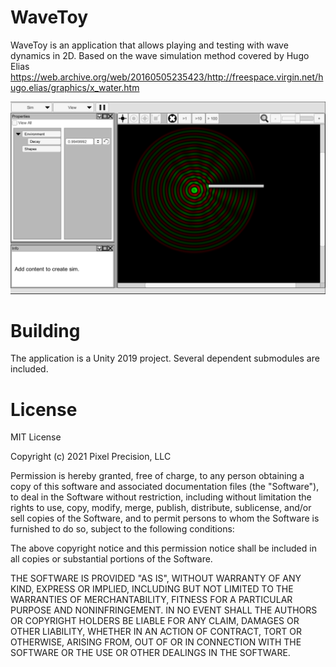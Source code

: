 # WaveToy

WaveToy is an application that allows playing and testing with wave dynamics
in 2D. Based on the wave simulation method covered by Hugo Elias
https://web.archive.org/web/20160505235423/http://freespace.virgin.net/hugo.elias/graphics/x_water.htm

![alt text](Screenshot.png)

# Building

The application is a Unity 2019 project. Several dependent submodules are included.

# License

MIT License

Copyright (c) 2021 Pixel Precision, LLC

Permission is hereby granted, free of charge, to any person obtaining a copy
of this software and associated documentation files (the "Software"), to deal
in the Software without restriction, including without limitation the rights
to use, copy, modify, merge, publish, distribute, sublicense, and/or sell
copies of the Software, and to permit persons to whom the Software is
furnished to do so, subject to the following conditions:

The above copyright notice and this permission notice shall be included in all
copies or substantial portions of the Software.

THE SOFTWARE IS PROVIDED "AS IS", WITHOUT WARRANTY OF ANY KIND, EXPRESS OR
IMPLIED, INCLUDING BUT NOT LIMITED TO THE WARRANTIES OF MERCHANTABILITY,
FITNESS FOR A PARTICULAR PURPOSE AND NONINFRINGEMENT. IN NO EVENT SHALL THE
AUTHORS OR COPYRIGHT HOLDERS BE LIABLE FOR ANY CLAIM, DAMAGES OR OTHER
LIABILITY, WHETHER IN AN ACTION OF CONTRACT, TORT OR OTHERWISE, ARISING FROM,
OUT OF OR IN CONNECTION WITH THE SOFTWARE OR THE USE OR OTHER DEALINGS IN THE
SOFTWARE.